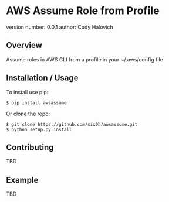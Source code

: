 AWS Assume Role from Profile
===============================

version number: 0.0.1
author: Cody Halovich

Overview
--------

Assume roles in AWS CLI from a profile in your ~/.aws/config file

Installation / Usage
--------------------

To install use pip:

    $ pip install awsassume


Or clone the repo:

    $ git clone https://github.com/six0h/awsassume.git
    $ python setup.py install
    
Contributing
------------

TBD

Example
-------

TBD